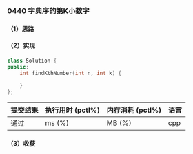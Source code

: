 ### 0440 字典序的第K小数字

#### （1）思路

#### （2）实现

```cpp
class Solution {
public:
    int findKthNumber(int n, int k) {

    }
};
```

| 提交结果 | 执行用时 (pctl%) | 内存消耗 (pctl%) | 语言 |
|:---------|:-----------------|:-----------------|:-----|
| 通过     |  ms (%)   |  MB (%)  | cpp  |

#### （3）收获
